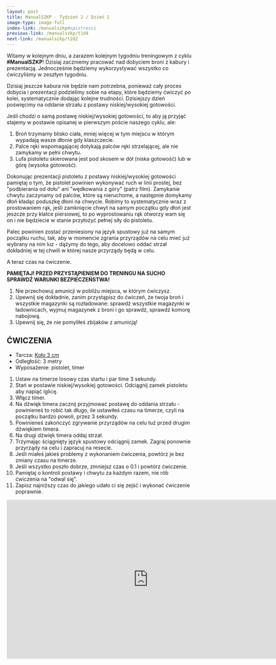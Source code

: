 ```yaml
---
layout: post
title: ManualSZKP - Tydzień 2 / Dzień 1
image-type: image-full
index-link: /manualszkp#spistresci
previous-link: /manualszkp/t1d4
next-link: /manualszkp/t2d2
---
```


Witamy w kolejnym dniu, a zarazem kolejnym tygodniu treningowym z cyklu **#ManualSZKP**! Dzisiaj zaczniemy pracować nad dobyciem broni z kabury i prezentacją. Jednocześnie będziemy wykorzystywać wszystko co ćwiczyliśmy w zeszłym tygodniu.

Dzisiaj jeszcze kabura nie będzie nam potrzebna, ponieważ cały proces dobycia i prezentacji podzielimy sobie na etapy, które będziemy ćwiczyć po kolei, systematycznie dodając kolejne trudności. Dzisiejszy dzień poświęcimy na oddanie strzału z postawy niskiej/wysokiej gotowości.

Jeśli chodzi o samą postawę niskiej/wysokiej gotowości, to aby ją przyjąć stajemy w postawie opisanej w pierwszym poście naszego cyklu, ale:

1. Broń trzymamy blisko ciała, mniej więcej w tym miejscu w którym wypadają wasze dłonie gdy klaszczecie.
2. Palce ręki wspomagającej dotykają palców ręki strzelającej, ale nie zamykamy w pełni chwytu.
3. Lufa pistoletu skierowana jest pod skosem w dół (niska gotowość) lub w górę (wysoka gotowość). 

Dokonując prezentacji pistoletu z postawy niskiej/wysokiej gotowości pamiętaj o tym, że pistolet powinien wykonywać ruch w linii prostej, bez "podbierania od dołu" ani "wędkowania z góry" (patrz film). Zamykanie chwytu zaczynamy od palców, które są nieruchome, a następnie domykamy dłoń kładąc poduszkę dłoni na chwycie. Robimy to systematycznie wraz z prostowaniem rąk, jeśli zamknięcie chwyt na samym początku gdy dłoń jest jeszcze przy klatce piersiowej, to po wyprostowaniu rąk otworzy wam się on i nie będziecie w stanie przyłożyć pełnej siły do pistoletu.

Palec powinien zostać przeniesiony na język spustowy już na samym początku ruchu, tak, aby w momencie zgrania przyrządów na celu mieć już wybrany na nim luz - dążymy do tego, aby docelowo oddać strzał dokładniej w tej chwili w której nasze przyrządy będą w celu.

A teraz czas na ćwiczenie.

**PAMIĘTAJ! PRZED PRZYSTĄPIENIEM DO TRENINGU NA SUCHO SPRAWDŹ WARUNKI BEZPIECZEŃSTWA!**

1. Nie przechowuj amunicji w pobliżu miejsca, w którym ćwiczysz.
2. Upewnij się dokładnie, zanim przystąpisz do ćwiczeń, że twoja broń i wszystkie magazynki są rozładowane: sprawdź wszystkie magazynki w ładownicach, wyjmuj magazynek z broni i go sprawdź, sprawdź komorę nabojową.
3. Upewnij się, że nie pomyliłeś zbijaków z amunicją!

## ĆWICZENIA
* Tarcza: [Koło 3 cm](tarcze/kolo_3cm.pdf)
* Odległość: 3 metry
* Wyposażenie: pistolet, timer

1. Ustaw na timerze losowy czas startu i par time 3 sekundy.
2. Stań w postawie niskiej/wysokiej gotowości. Odciągnij zamek pistoletu aby napiąć iglicę.
3. Włącz timer.
4. Na dźwięk timera zacznij przyjmować postawę do oddania strzału - powinieneś to robić tak długo, ile ustawiłeś czasu na timerze, czyli na początku bardzo powoli, przez 3 sekundy.
5. Powinieneś zakończyć zgrywanie przyrządów na celu tuż przed drugim dźwiękiem timera.
6. Na drugi dźwięk timera oddaj strzał.
7. Trzymając ściągnięty język spustowy odciągnij zamek. Zagraj ponownie przyrządy na celu i zapracuj na resecie.
8. Jeśli miałeś jakieś problemy z wykonaniem ćwiczenia, powtórz je bez zmiany czasu na timerze.
9. Jeśli wszystko poszło dobrze, zmniejsz czas o 0.1 i powtórz ćwiczenie.
10. Pamiętaj o kontroli postawy i chwytu za każdym razem, nie rób ćwiczenia na "odwal się".
11. Zapisz najniższy czas do jakiego udało ci się zejść i wykonać ćwiczenie poprawnie.

<center><iframe width="768" height="432" src="https://www.youtube.com/embed/IXFs_AOVAJU" title="YouTube video player" frameborder="0" allow="accelerometer; autoplay; clipboard-write; encrypted-media; gyroscope; picture-in-picture" allowfullscreen></iframe></center>